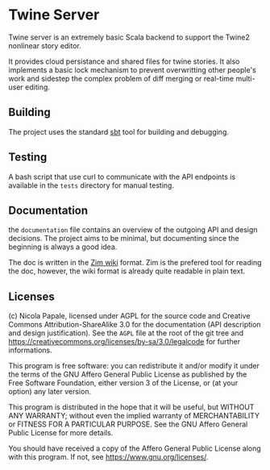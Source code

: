# Twine Server

Twine server is an extremely basic Scala backend to support the Twine2
nonlinear story editor.

It provides cloud persistance and shared files for twine stories. It also
implements a basic lock mechanism to prevent overwritting other people's work
and sidestep the complex problem of diff merging or real-time multi-user
editing.

## Building

The project uses the standard [sbt](https://www.scala-sbt.org/) tool for
building and debugging.

## Testing

A bash script that use curl to communicate with the API endpoints is available
in the `tests` directory for manual testing.

## Documentation

the `documentation` file contains an overview of the outgoing API and design
decisions. The project aims to be minimal, but documenting since the beginning
is always a good idea.

The doc is written in the [Zim wiki](https://zim-wiki.org/) format.
Zim  is the prefered tool for reading the doc, however, the wiki format is
already quite readable in plain text.

## Licenses

(c) Nicola Papale, licensed under AGPL for the source code and Creative Commons
Attribution-ShareAlike 3.0 for the documentation (API description and design
justification). See the `AGPL` file at the root of the git tree and
<https://creativecommons.org/licenses/by-sa/3.0/legalcode> for further
informations.

This program is free software: you can redistribute it and/or modify
it under the terms of the GNU Affero General Public License as published by
the Free Software Foundation, either version 3 of the License, or
(at your option) any later version.

This program is distributed in the hope that it will be useful,
but WITHOUT ANY WARRANTY; without even the implied warranty of
MERCHANTABILITY or FITNESS FOR A PARTICULAR PURPOSE.  See the
GNU Affero General Public License for more details.

You should have received a copy of the Affero General Public License
along with this program.  If not, see <https://www.gnu.org/licenses/>.
